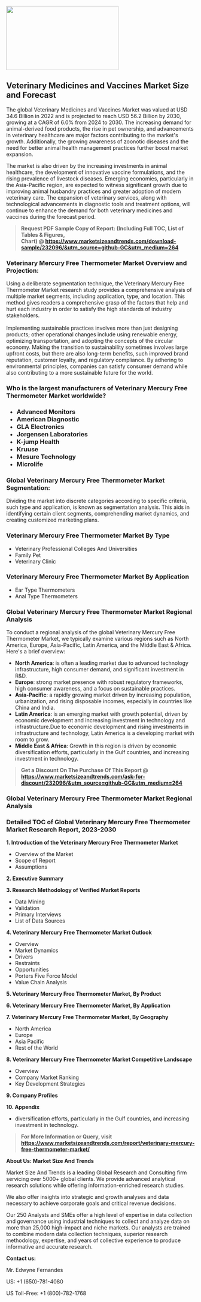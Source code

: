 <p><img class="alignnone size-medium wp-image-20088" src="https://ffe5etoiles.com/wp-content/uploads/2024/12/MST1-300x171.png" alt="" width="300" height="171" /></p><h2>Veterinary Medicines and Vaccines Market Size and Forecast</h2><p>The global Veterinary Medicines and Vaccines Market was valued at USD 34.6 Billion in 2022 and is projected to reach USD 56.2 Billion by 2030, growing at a CAGR of 6.0% from 2024 to 2030. The increasing demand for animal-derived food products, the rise in pet ownership, and advancements in veterinary healthcare are major factors contributing to the market's growth. Additionally, the growing awareness of zoonotic diseases and the need for better animal health management practices further boost market expansion.</p><p>The market is also driven by the increasing investments in animal healthcare, the development of innovative vaccine formulations, and the rising prevalence of livestock diseases. Emerging economies, particularly in the Asia-Pacific region, are expected to witness significant growth due to improving animal husbandry practices and greater adoption of modern veterinary care. The expansion of veterinary services, along with technological advancements in diagnostic tools and treatment options, will continue to enhance the demand for both veterinary medicines and vaccines during the forecast period.</p></p><blockquote id="" class=""><strong>Request PDF Sample Copy of Report: (Including Full TOC, List of Tables &amp; Figures, Chart)&nbsp;@&nbsp;<strong><a href="https://www.marketsizeandtrends.com/download-sample/232096/&utm_source=github-GC&utm_medium=264" target="_blank">https://www.marketsizeandtrends.com/download-sample/232096/&utm_source=github-GC&utm_medium=264</a></strong></strong></blockquote><h3 id="" class="">Veterinary Mercury Free Thermometer Market&nbsp;Overview and Projection:</h3><p id="" class="">Using a deliberate segmentation technique, the Veterinary Mercury Free Thermometer Market research study provides a comprehensive analysis of multiple market segments, including application, type, and location. This method gives readers a comprehensive grasp of the factors that help and hurt each industry in order to satisfy the high standards of industry stakeholders. <br /> <br />Implementing sustainable practices involves more than just designing products; other operational changes include using renewable energy, optimizing transportation, and adopting the concepts of the circular economy. Making the transition to sustainability sometimes involves large upfront costs, but there are also long-term benefits, such improved brand reputation, customer loyalty, and regulatory compliance. By adhering to environmental principles, companies can satisfy consumer demand while also contributing to a more sustainable future for the world.</p><h3 id="" class="">Who is the largest manufacturers of&nbsp;Veterinary Mercury Free Thermometer Market worldwide?</h3><h3 class=""><p><ul><li>Advanced Monitors </li><li> American Diagnostic </li><li> GLA Electronics </li><li> Jorgensen Laboratories </li><li> K-jump Health </li><li> Kruuse </li><li> Mesure Technology </li><li> Microlife</li></ul></p></h3><h3 id="" class="">Global&nbsp;Veterinary Mercury Free Thermometer Market Segmentation:</h3><p id="" class="">Dividing the market into discrete categories according to specific criteria, such type and application, is known as segmentation analysis. This aids in identifying certain client segments, comprehending market dynamics, and creating customized marketing plans.</p><h3 id="" class="">Veterinary Mercury Free Thermometer Market&nbsp;By Type</h3><p><p><ul><li>Veterinary Professional Colleges And Universities</li><li> Family Pet</li><li> Veterinary Clinic</p></li></ul></p></p><h3 id="" class="">Veterinary Mercury Free Thermometer Market&nbsp;By Application</h3><p class=""><p><ul><li>Ear Type Thermometers</li><li> Anal Type Thermometers</li></ul></p></p><h3 id="" class="">Global Veterinary Mercury Free Thermometer Market Regional Analysis</h3><p id="" class="">To conduct a regional analysis of the global Veterinary Mercury Free Thermometer Market, we typically examine various regions such as North America, Europe, Asia-Pacific, Latin America, and the Middle East &amp; Africa. Here's a brief overview:</p><ul><li><strong>North America</strong>: is often a leading market due to advanced technology infrastructure, high consumer demand, and significant investment in R&amp;D.</li><li><strong>Europe</strong>: strong market presence with robust regulatory frameworks, high consumer awareness, and a focus on sustainable practices.</li><li><strong>Asia-Pacific</strong>: a rapidly growing market driven by increasing population, urbanization, and rising disposable incomes, especially in countries like China and India.</li><li><strong>Latin America</strong>: is an emerging market with growth potential, driven by economic development and increasing investment in technology and infrastructure.Due to economic development and rising investments in infrastructure and technology, Latin America is a developing market with room to grow.</li><li><strong>Middle East &amp; Africa</strong>: Growth in this region is driven by economic diversification efforts, particularly in the Gulf countries, and increasing investment in technology.</li></ul><blockquote id="" class=""><strong>Get a Discount On The Purchase Of This Report @ <strong><a href="https://www.marketsizeandtrends.com/ask-for-discount/232096/&utm_source=github-GC&utm_medium=264" target="_blank">https://www.marketsizeandtrends.com/ask-for-discount/232096/&utm_source=github-GC&utm_medium=264</a></strong></strong></blockquote><h3 id="" class="">Global Veterinary Mercury Free Thermometer Market Regional Analysis</h3><h3 id="" class="">Detailed TOC of Global Veterinary Mercury Free Thermometer Market Research Report, 2023-2030</h3><p id="" class=""><strong>1. Introduction of the Veterinary Mercury Free Thermometer Market</strong></p><ul><li>Overview of the Market</li><li>Scope of Report</li><li>Assumptions</li></ul><p id="" class=""><strong>2. Executive Summary</strong></p><p id="" class=""><strong>3. Research Methodology of Verified Market Reports</strong></p><ul><li>Data Mining</li><li>Validation</li><li>Primary Interviews</li><li>List of Data Sources</li></ul><p id="" class=""><strong>4. Veterinary Mercury Free Thermometer Market Outlook</strong></p><ul><li>Overview</li><li>Market Dynamics</li><li>Drivers</li><li>Restraints</li><li>Opportunities</li><li>Porters Five Force Model</li><li>Value Chain Analysis</li></ul><p id="" class=""><strong>5. Veterinary Mercury Free Thermometer Market, By Product</strong></p><p id="" class=""><strong>6. Veterinary Mercury Free Thermometer Market, By Application</strong></p><p id="" class=""><strong>7. Veterinary Mercury Free Thermometer Market, By Geography</strong></p><ul><li>North America</li><li>Europe</li><li>Asia Pacific</li><li>Rest of the World</li></ul><p id="" class=""><strong>8. Veterinary Mercury Free Thermometer Market Competitive Landscape</strong></p><ul><li>Overview</li><li>Company Market Ranking</li><li>Key Development Strategies</li></ul><p id="" class=""><strong>9. Company Profiles</strong></p><p id="" class=""><strong>10. Appendix</strong></p><ul><li>diversification efforts, particularly in the Gulf countries, and increasing investment in technology.</li></ul><blockquote id="" class=""><strong>For More Information or Query, visit <strong><strong><a href="https://www.marketsizeandtrends.com/report/veterinary-mercury-free-thermometer-market/" target="_blank">https://www.marketsizeandtrends.com/report/veterinary-mercury-free-thermometer-market/</a></strong></strong></strong></blockquote><p id="" class=""><strong>About Us: Market Size And Trends</strong></p><p id="" class="">Market Size And Trends is a leading Global Research and Consulting firm servicing over 5000+ global clients. We provide advanced analytical research solutions while offering information-enriched research studies.</p><p id="" class="">We also offer insights into strategic and growth analyses and data necessary to achieve corporate goals and critical revenue decisions.</p><p id="" class="">Our 250 Analysts and SMEs offer a high level of expertise in data collection and governance using industrial techniques to collect and analyze data on more than 25,000 high-impact and niche markets. Our analysts are trained to combine modern data collection techniques, superior research methodology, expertise, and years of collective experience to produce informative and accurate research.</p><p id="" class=""><strong>Contact us:</strong></p><p id="" class="">Mr. Edwyne Fernandes</p><p id="" class="">US: +1 (650)-781-4080</p><p id="" class="">US Toll-Free: +1 (800)-782-1768</p>
